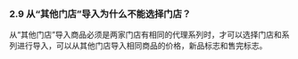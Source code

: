 ### 2.9 从“其他门店”导入为什么不能选择门店？

从“其他门店”导入商品必须是两家门店有相同的代理系列时，才可以选择门店和系列进行导入，可以从其他门店导入相同商品的价格，新品标志和售完标志。

